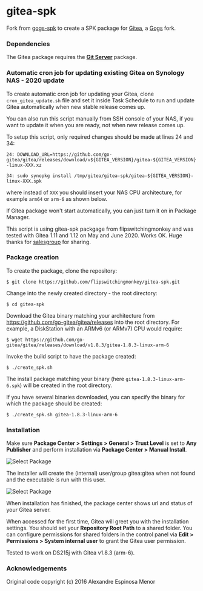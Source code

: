 # gitea-spk

Fork from [gogs-spk](https://github.com/alexandregz/gogs-spk) to create a SPK package for [Gitea](https://github.com/go-gitea/gitea), a [Gogs](https://gogs.io/) fork.

### Dependencies

The Gitea package requires the **[Git Server](https://www.synology.com/en-global/dsm/packages/Git)** package.

### Automatic cron job for updating existing Gitea on Synology NAS - 2020 update

To create automatic cron job for updating your Gitea, clone `cron_gitea_update.sh` file and set it inside Task Schedule to run and update Gitea automatically when new stable release comes up.

You can also run this script manually from SSH console of your NAS, if you want to update it when you are ready, not when new release comes up.

To setup this script, only required changes should be made at lines 24 and 34:

`24: DOWNLOAD_URL=https://github.com/go-gitea/gitea/releases/download/v${GITEA_VERSION}/gitea-${GITEA_VERSION}-linux-XXX.xz`

`34: sudo synopkg install /tmp/gitea/gitea-spk/gitea-${GITEA_VERSION}-linux-XXX.spk`

where instead of `XXX` you should insert your NAS CPU architecture, for example `arm64` or `arm-6` as shown below.

If Gitea package won't start automatically, you can just turn it on in Package Manager.

This script is using gitea-spk packgage from flipswitchingmonkey and was tested with Gitea 1.11 and 1.12 on May and June 2020. Works OK. Huge thanks for [salesgroup](https://github.com/salesgroup) for sharing.

### Package creation

To create the package, clone the repository:

`$ git clone https://github.com/flipswitchingmonkey/gitea-spk.git`

Change into the newly created directory - the root directory:

`$ cd gitea-spk`

Download the Gitea binary matching your architecture from https://github.com/go-gitea/gitea/releases into the root directory. For example, a DiskStation with an ARMv6 (or ARMv7) CPU would require:

`$ wget https://github.com/go-gitea/gitea/releases/download/v1.8.3/gitea-1.8.3-linux-arm-6`

Invoke the build script to have the package created:

`$ ./create_spk.sh`

The install package matching your binary (here `gitea-1.8.3-linux-arm-6.spk`) will be created in the root directory.

If you have several binaries downloaded, you can specify the binary for which the package should be created:

`$ ./create_spk.sh gitea-1.8.3-linux-arm-6`

### Installation

Make sure **Package Center > Settings > General > Trust Level** is set to **Any Publisher** and perform installation via **Package Center > Manual Install**.

![Select Package](screenshots/install_select_package.png)

The installer will create the (internal) user/group gitea:gitea when not found and the executable is run with this user.

![Select Package](screenshots/install_running.png)

When installation has finished, the package center shows url and status of your Gitea server.

When accessed for the first time, Gitea will greet you with the installation settings. You should set your **Repository Root Path** to a shared folder. You can configure permissions for shared folders in the control panel via **Edit > Permissions > System internal user** to grant the Gitea user permission.

Tested to work on DS215j with Gitea v1.8.3 (arm-6).

### Acknowledgements

Original code copyright (c) 2016 Alexandre Espinosa Menor
